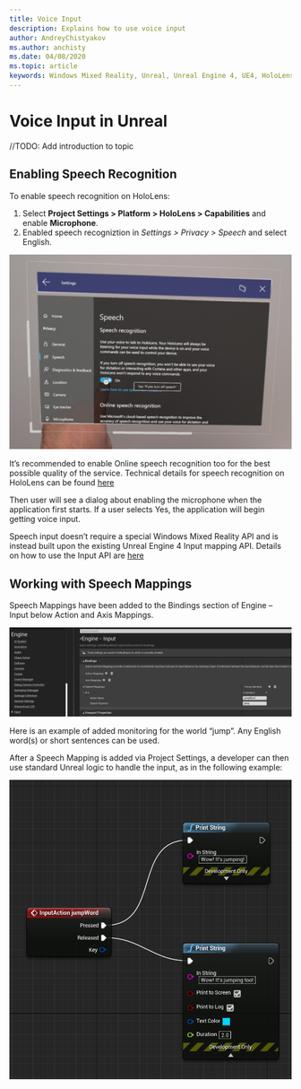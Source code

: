```yaml
---
title: Voice Input
description: Explains how to use voice input
author: AndreyChistyakov
ms.author: anchisty
ms.date: 04/08/2020
ms.topic: article
keywords: Windows Mixed Reality, Unreal, Unreal Engine 4, UE4, HoloLens 2, voice, voice input, speech recognition, mixed reality, development, features, documentation, guides, holograms, game development
---
```


# Voice Input in Unreal

//TODO: Add introduction to topic

## Enabling Speech Recognition

To enable speech recognition on HoloLens:
1. Select **Project Settings > Platform > HoloLens > Capabilities** and enable **Microphone**. 
2. Enabled speech recogniztion in *Settings > Privacy > Speech* and select English.

![Windows Speech recognition settings](images/unreal/speech-recognition-settings.png)

It’s recommended to enable Online speech recognition too for the best possible quality of the service. Technical details for speech recognition on HoloLens can be found [here](voice-input.md)

Then user will see a dialog about enabling the microphone when the application first starts. If a user selects Yes, the application will begin getting voice input.

Speech input doesn’t require a special Windows Mixed Reality API and is instead built upon the existing Unreal Engine 4 Input mapping API. Details on how to use the Input API are [here](https://docs.unrealengine.com/en-US/Gameplay/Input/index.html)

## Working with Speech Mappings

Speech Mappings have been added to the Bindings section of Engine – Input below Action and Axis Mappings. 

![UE4 Engine Input Setttings](images/unreal/engine-input.png)
 
Here is an example of added monitoring for the world “jump”. Any English word(s) or short sentences can be used. 

After a Speech Mapping is added via Project Settings, a developer can then use standard Unreal logic to handle the input, as in the following example: 
 
![Simple action for voice](images/unreal/input-action-bp.png)
